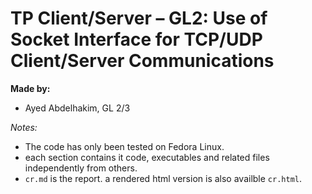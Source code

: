 # TP Client/Server – GL2: Use of Socket Interface for TCP/UDP Client/Server Communications

**Made by:** 
- Ayed Abdelhakim, GL 2/3

*Notes:* 
- The code has only been tested on Fedora Linux.
- each section contains it code, executables and related files independently from others.
- `cr.md` is the report. a rendered html version is also availble `cr.html`.
